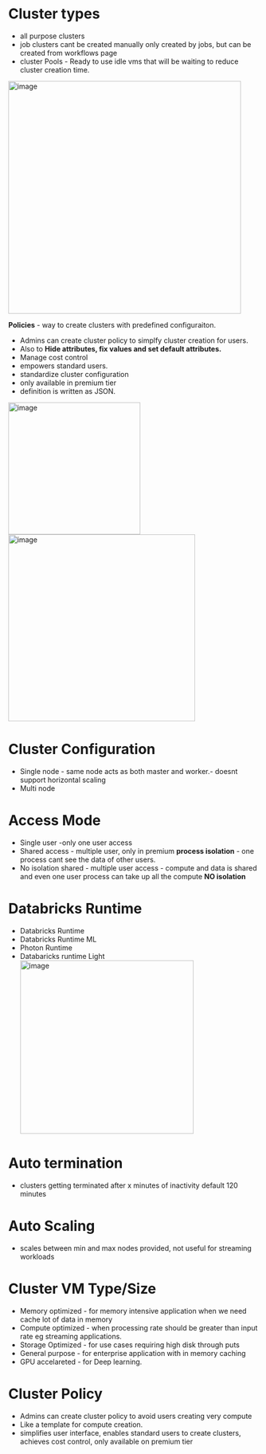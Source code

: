 # Cluster types
- all purpose clusters
- job clusters cant be created manually only created by jobs, but can be created from workflows page
- cluster Pools - Ready to use idle vms that will be waiting to reduce cluster creation time.

<img width="467" alt="image" src="https://github.com/deepakgowtham/Datascience_Basics/assets/47908891/17c4c323-a526-4c8e-adb8-a01419e236aa">

**Policies** - way to create clusters with predefined configuraiton.

- Admins can create cluster policy to simplfy cluster creation for users.
- Also to **Hide attributes, fix values and set default attributes.**
- Manage cost control
- empowers standard users.
- standardize cluster configuration
- only available in premium tier
- definition is written as JSON.

  
<img width="265" alt="image" src="https://github.com/deepakgowtham/Datascience_Basics/assets/47908891/d46823c3-e47e-4466-9fca-88da35d4db2c">

<img width="375" alt="image" src="https://github.com/deepakgowtham/Datascience_Basics/assets/47908891/dbc19e3d-dbb2-4e0d-96c1-473ef90b284c">


# Cluster Configuration
- Single node - same node acts as both master and worker.- doesnt support horizontal scaling
- Multi node
#  Access Mode
- Single user -only one user access
- Shared access  - multiple user, only in premium  **process isolation** - one process cant see the data of other users.
- No isolation shared - multiple user access - compute and data is shared and even one user process can take up all the compute **NO isolation**

# Databricks Runtime
- Databricks Runtime
- Databricks Runtime ML
- Photon Runtime
- Databaricks runtime Light
  <img width="348" alt="image" src="https://github.com/deepakgowtham/Datascience_Basics/assets/47908891/ecf618e6-f2bf-480d-b4be-941071a3e52d">
# Auto termination
- clusters getting terminated after x minutes of inactivity default 120 minutes

# Auto Scaling
- scales between min and max nodes provided, not useful for streaming workloads

# Cluster VM Type/Size
- Memory optimized - for memory intensive application when we need cache lot of data in memory
- Compute optimized - when processing rate should be greater than input rate eg streaming applications.
- Storage Optimized - for use cases requiring high disk through puts
- General purpose - for enterprise application with in memory caching
- GPU accelareted - for Deep learning.

# Cluster Policy
- Admins can create cluster policy to avoid users creating very compute
- Like a template for compute creation.
- simplifies user interface, enables standard users to create clusters, achieves cost control, only available on premium tier



